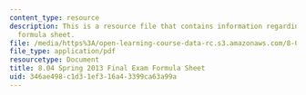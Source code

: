 ```yaml
---
content_type: resource
description: This is a resource file that contains information regarding final exam
  formula sheet.
file: /media/https%3A/open-learning-course-data-rc.s3.amazonaws.com/8-04-quantum-physics-i-spring-2013/346ae498c1d31ef316a43399ca63a99a_MIT8_04S13_formusheet.pdf
file_type: application/pdf
resourcetype: Document
title: 8.04 Spring 2013 Final Exam Formula Sheet
uid: 346ae498-c1d3-1ef3-16a4-3399ca63a99a
---
```

